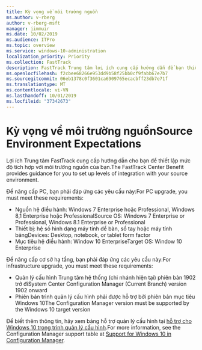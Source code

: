 ```yaml
---
title: Kỳ vọng về môi trường nguồn
ms.author: v-rberg
author: v-rberg-msft
manager: jimmuir
ms.date: 10/02/2019
ms.audience: ITPro
ms.topic: overview
ms.service: windows-10-administration
localization_priority: Priority
ms.collection: FastTrack
description: FastTrack Trung tâm lợi ích cung cấp hướng dẫn để bạn thiết lập mức độ tích hợp với môi trường nguồn của bạn để triển khai Windows 10.
ms.openlocfilehash: f2cbee68266e953dd9b58f25bb0cf9fabb67e7b7
ms.sourcegitcommit: 06eb1378c0f3601ca6909765ecacbff23db7e71f
ms.translationtype: MT
ms.contentlocale: vi-VN
ms.lasthandoff: 10/01/2019
ms.locfileid: "37342673"
---
```

# <a name="source-environment-expectations"></a><span data-ttu-id="4bb40-103">Kỳ vọng về môi trường nguồn</span><span class="sxs-lookup"><span data-stu-id="4bb40-103">Source Environment Expectations</span></span>

<span data-ttu-id="4bb40-104">Lợi ích Trung tâm FastTrack cung cấp hướng dẫn cho bạn để thiết lập mức độ tích hợp với môi trường nguồn của bạn.</span><span class="sxs-lookup"><span data-stu-id="4bb40-104">The FastTrack Center Benefit provides guidance for you to set up levels of integration with your source environment.</span></span>
  
<span data-ttu-id="4bb40-105">Để nâng cấp PC, bạn phải đáp ứng các yêu cầu này:</span><span class="sxs-lookup"><span data-stu-id="4bb40-105">For PC upgrade, you must meet these requirements:</span></span>

- <span data-ttu-id="4bb40-106">Nguồn hệ điều hành: Windows 7 Enterprise hoặc Professional, Windows 8,1 Enterprise hoặc Professional</span><span class="sxs-lookup"><span data-stu-id="4bb40-106">Source OS: Windows 7 Enterprise or Professional, Windows 8.1 Enterprise or Professional</span></span>
- <span data-ttu-id="4bb40-107">Thiết bị: hệ số hình dạng máy tính để bàn, sổ tay hoặc máy tính bảng</span><span class="sxs-lookup"><span data-stu-id="4bb40-107">Devices: Desktop, notebook, or tablet form factor</span></span>
- <span data-ttu-id="4bb40-108">Mục tiêu hệ điều hành: Window 10 Enterprise</span><span class="sxs-lookup"><span data-stu-id="4bb40-108">Target OS: Window 10 Enterprise</span></span>

<span data-ttu-id="4bb40-109">Để nâng cấp cơ sở hạ tầng, bạn phải đáp ứng các yêu cầu này:</span><span class="sxs-lookup"><span data-stu-id="4bb40-109">For infrastructure upgrade, you must meet these requirements:</span></span>   

- <span data-ttu-id="4bb40-110">Quản lý cấu hình Trung tâm hệ thống (chi nhánh hiện tại) phiên bản 1902 trở đi</span><span class="sxs-lookup"><span data-stu-id="4bb40-110">System Center Configuration Manager (Current Branch) version 1902 onward</span></span> 
- <span data-ttu-id="4bb40-111">Phiên bản trình quản lý cấu hình phải được hỗ trợ bởi phiên bản mục tiêu Windows 10</span><span class="sxs-lookup"><span data-stu-id="4bb40-111">The Configuration Manager version must be supported by the Windows 10 target version</span></span>

<span data-ttu-id="4bb40-112">Để biết thêm thông tin, hãy xem bảng hỗ trợ quản lý cấu hình tại [hỗ trợ cho Windows 10 trong trình quản lý cấu hình](https://docs.microsoft.com/sccm/core/plan-design/configs/support-for-windows-10).</span><span class="sxs-lookup"><span data-stu-id="4bb40-112">For more information, see the Configuration Manager support table at [Support for Windows 10 in Configuration Manager](https://docs.microsoft.com/sccm/core/plan-design/configs/support-for-windows-10).</span></span>
  

 